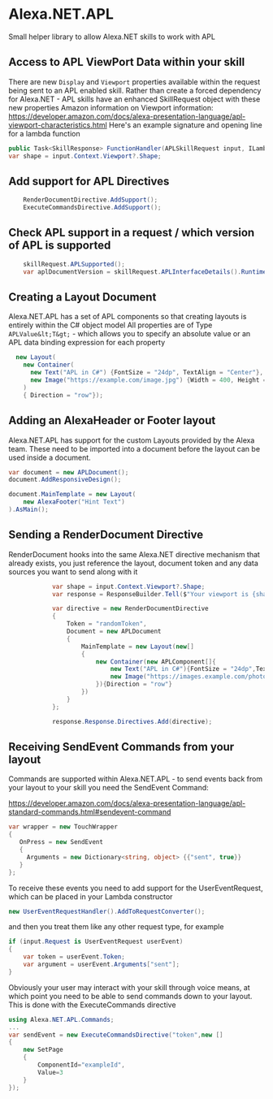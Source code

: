 # Alexa.NET.APL
Small helper library to allow Alexa.NET skills to work with APL

## Access to APL ViewPort Data within your skill
There are new `Display` and `Viewport` properties available within the request being sent to an APL enabled skill.
Rather than create a forced dependency for Alexa.NET - APL skills have an enhanced SkillRequest object with these new properties
Amazon information on Viewport information: https://developer.amazon.com/docs/alexa-presentation-language/apl-viewport-characteristics.html
Here's an example signature and opening line for a lambda function
```csharp
public Task<SkillResponse> FunctionHandler(APLSkillRequest input, ILambdaContext context)
var shape = input.Context.Viewport?.Shape;
```

## Add support for APL Directives
```csharp
	RenderDocumentDirective.AddSupport();
	ExecuteCommandsDirective.AddSupport();
```

## Check APL support in a request / which version of APL is supported
```csharp
	skillRequest.APLSupported();
	var aplDocumentVersion = skillRequest.APLInterfaceDetails().Runtime.MaxVersion;
```

## Creating a Layout Document
Alexa.NET.APL has a set of APL components so that creating layouts is entirely within the C# object model
All properties are of Type `APLValue&lt;T&gt;` - which allows you to specify an absolute value or an APL data binding expression for each property
```csharp
  new Layout(
    new Container(
      new Text("APL in C#") {FontSize = "24dp", TextAlign = "Center"}, 
      new Image("https://example.com/image.jpg") {Width = 400, Height = 400}
	)
    { Direction = "row"});
```

## Adding an AlexaHeader or Footer layout
Alexa.NET.APL has support for the custom Layouts provided by the Alexa team.
These need to be imported into a document before the layout can be used inside a document.
```csharp
var document = new APLDocument();
document.AddResponsiveDesign();

document.MainTemplate = new Layout(
    new AlexaFooter("Hint Text")
).AsMain();
```

## Sending a RenderDocument Directive
RenderDocument hooks into the same Alexa.NET directive mechanism that already exists, you just reference the layout, document token and any data sources you want to send along with it
```csharp
            var shape = input.Context.Viewport?.Shape;
            var response = ResponseBuilder.Tell($"Your viewport is {shape.ToString() ?? "Non existent"}");

            var directive = new RenderDocumentDirective
            {
                Token = "randomToken",
                Document = new APLDocument
                {
                    MainTemplate = new Layout(new[]
                    {
                        new Container(new APLComponent[]{
                            new Text("APL in C#"){FontSize = "24dp",TextAlign= "Center"},
                            new Image("https://images.example.com/photos/2143/lights-party-dancing-music.jpg?cs=srgb&dl=cheerful-club-concert-2143.jpg&fm=jpg"){Width = 400,Height=400}
                        }){Direction = "row"}
                    })
                }
            };

            response.Response.Directives.Add(directive);
```

## Receiving SendEvent Commands from your layout
Commands are supported within Alexa.NET.APL - to send events back from your layout to your skill you need the SendEvent Command:

https://developer.amazon.com/docs/alexa-presentation-language/apl-standard-commands.html#sendevent-command
```csharp
var wrapper = new TouchWrapper
{
   OnPress = new SendEvent
   {
     Arguments = new Dictionary<string, object> {{"sent", true}}
   }
};
```

To receive these events you need to add support for the UserEventRequest, which can be placed in your Lambda constructor
```csharp
new UserEventRequestHandler().AddToRequestConverter();
```
and then you treat them like any other request type, for example
```csharp
if (input.Request is UserEventRequest userEvent)
{
    var token = userEvent.Token;
    var argument = userEvent.Arguments["sent"];
}
```
Obviously your user may interact with your skill through voice means, at which point you need to be able to send commands down to your layout. This is done with the ExecuteCommands directive
```csharp
using Alexa.NET.APL.Commands;
...
var sendEvent = new ExecuteCommandsDirective("token",new []
{
    new SetPage
    {
        ComponentId="exampleId",
        Value=3
    }
});
```
